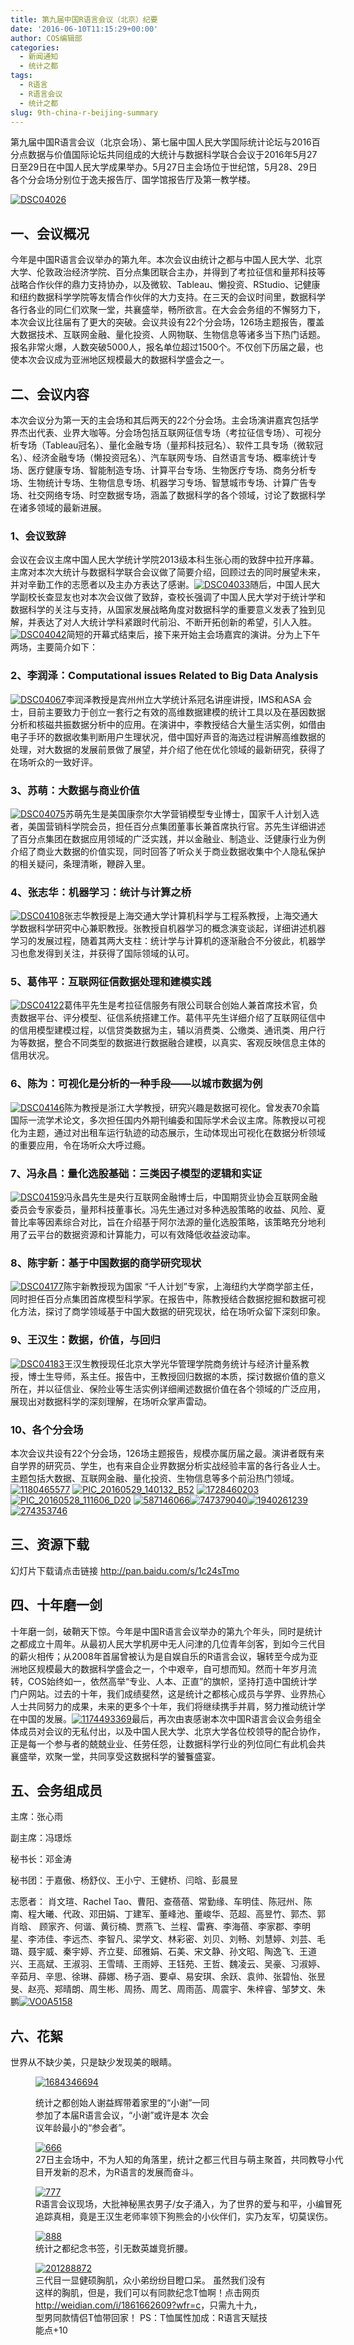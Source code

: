 ```yaml
---
title: 第九届中国R语言会议（北京）纪要
date: '2016-06-10T11:15:29+00:00'
author: COS编辑部
categories:
  - 新闻通知
  - 统计之都
tags:
  - R语言
  - R语言会议
  - 统计之都
slug: 9th-china-r-beijing-summary
---
```


第九届中国R语言会议（北京会场）、第七届中国人民大学国际统计论坛与2016百分点数据与价值国际论坛共同组成的大统计与数据科学联合会议于2016年5月27日至29日在中国人民大学成果举办。5月27日主会场位于世纪馆，5月28、29日各个分会场分别位于逸夫报告厅、国学馆报告厅及第一教学楼。

[![DSC04026](https://cos.name/wp-content/uploads/2016/06/DSC04026.jpg)](https://cos.name/wp-content/uploads/2016/06/DSC04026.jpg)

## 一、会议概况

今年是中国R语言会议举办的第九年。本次会议由统计之都与中国人民大学、北京大学、伦敦政治经济学院、百分点集团联合主办，并得到了考拉征信和量邦科技等战略合作伙伴的鼎力支持协办，以及微软、Tableau、懒投资、RStudio、记健康和纽约数据科学学院等友情合作伙伴的大力支持。在三天的会议时间里，数据科学各行各业的同仁们欢聚一堂，共襄盛举，畅所欲言。在大会会务组的不懈努力下，本次会议比往届有了更大的突破。会议共设有22个分会场，126场主题报告，覆盖大数据技术、互联网金融、量化投资、人网物联、生物信息等诸多当下热门话题。报名非常火爆，人数突破5000人，报名单位超过1500个。不仅创下历届之最，也使本次会议成为亚洲地区规模最大的数据科学盛会之一。

## 二、会议内容

本次会议分为第一天的主会场和其后两天的22个分会场。主会场演讲嘉宾包括学界杰出代表、业界大咖等。分会场包括互联网征信专场（考拉征信专场）、可视分析专场（Tableau冠名）、量化金融专场（量邦科技冠名）、软件工具专场（微软冠名）、经济金融专场（懒投资冠名）、汽车联网专场、自然语言专场、概率统计专场、医疗健康专场、智能制造专场、计算平台专场、生物医疗专场、商务分析专场、生物统计专场、生物信息专场、机器学习专场、智慧城市专场、计算广告专场、社交网络专场、时空数据专场，涵盖了数据科学的各个领域，讨论了数据科学在诸多领域的最新进展。<!--more-->

### 1、会议致辞

会议在会议主席中国人民大学统计学院2013级本科生张心雨的致辞中拉开序幕。主席对本次大统计与数据科学联合会议做了简要介绍，回顾过去的同时展望未来，并对辛勤工作的志愿者以及主办方表达了感谢。[![DSC04033](https://cos.name/wp-content/uploads/2016/06/DSC04033.jpg)](https://cos.name/wp-content/uploads/2016/06/DSC04033.jpg)随后，中国人民大学副校长查显友也对本次会议做了致辞，查校长强调了中国人民大学对于统计学和数据科学的关注与支持，从国家发展战略角度对数据科学的重要意义发表了独到见解，并表达了对人大统计学科紧跟时代前沿、不断开拓创新的希望，引人入胜。[![DSC04042](https://cos.name/wp-content/uploads/2016/06/DSC04042.jpg)](https://cos.name/wp-content/uploads/2016/06/DSC04042.jpg)简短的开幕式结束后，接下来开始主会场嘉宾的演讲。分为上下午两场，主要简介如下：

### 2、李润泽：Computational issues Related to Big Data Analysis

[![DSC04067](https://cos.name/wp-content/uploads/2016/06/DSC04067.jpg)](https://cos.name/wp-content/uploads/2016/06/DSC04067.jpg)李润泽教授是宾州州立大学统计系冠名讲座讲授，IMS和ASA 会士，目前主要致力于创立一套行之有效的高维数据建模的统计工具以及在基因数据分析和核磁共振数据分析中的应用。在演讲中，李教授结合大量生活实例，如借由电子手环的数据收集判断用户生理状况，借中国好声音的海选过程讲解高维数据的处理，对大数据的发展前景做了展望，并介绍了他在优化领域的最新研究，获得了在场听众的一致好评。

### 3、苏萌：大数据与商业价值

[![DSC04075](https://cos.name/wp-content/uploads/2016/06/DSC04075.jpg)](https://cos.name/wp-content/uploads/2016/06/DSC04075.jpg)苏萌先生是美国康奈尔大学营销模型专业博士，国家千人计划入选者，美国营销科学院会员，担任百分点集团董事长兼首席执行官。苏先生详细讲述了百分点集团在数据应用领域的广泛实践，并以金融业、制造业、泛健康行业为例介绍了商业大数据的价值实现，同时回答了听众关于商业数据收集中个人隐私保护的相关疑问，条理清晰，鞭辟入里。

### 4、张志华：机器学习：统计与计算之桥

[![DSC04108](https://cos.name/wp-content/uploads/2016/06/DSC04108.jpg)](https://cos.name/wp-content/uploads/2016/06/DSC04108.jpg)张志华教授是上海交通大学计算机科学与工程系教授，上海交通大学数据科学研究中心兼职教授。张教授自机器学习的概念演变谈起，详细讲述机器学习的发展过程，随着其两大支柱：统计学与计算机的逐渐融合不分彼此，机器学习也愈发得到关注，并获得了国际领域的认可。

### 5、葛伟平：互联网征信数据处理和建模实践

[![DSC04122](https://cos.name/wp-content/uploads/2016/06/DSC04122.jpg)](https://cos.name/wp-content/uploads/2016/06/DSC04122.jpg)葛伟平先生是考拉征信服务有限公司联合创始人兼首席技术官，负责数据平台、评分模型、征信系统搭建工作。葛伟平先生详细介绍了互联网征信中的信用模型建模过程，以信贷类数据为主，辅以消费类、公缴类、通讯类、用户行为等数据，整合不同类型的数据进行数据融合建模，以真实、客观反映信息主体的信用状况。

### 6、陈为：可视化是分析的一种手段——以城市数据为例

[![DSC04146](https://cos.name/wp-content/uploads/2016/06/DSC04146.jpg)](https://cos.name/wp-content/uploads/2016/06/DSC04146.jpg)陈为教授是浙江大学教授，研究兴趣是数据可视化。曾发表70余篇国际一流学术论文，多次担任国内外期刊编委和国际学术会议主席。陈教授以可视化为主题，通过对出租车运行轨迹的动态展示，生动体现出可视化在数据分析领域的重要应用，令在场听众大呼过瘾。

### 7、冯永昌：量化选股基础：三类因子模型的逻辑和实证

[![DSC04159](https://cos.name/wp-content/uploads/2016/06/DSC04159.jpg)](https://cos.name/wp-content/uploads/2016/06/DSC04159.jpg)冯永昌先生是央行互联网金融博士后，中国期货业协会互联网金融委员会专家委员，量邦科技董事长。冯先生通过对多种选股策略的收益、风险、夏普比率等因素综合对比，旨在介绍基于阿尔法源的量化选股策略，该策略充分地利用了云平台的数据资源和计算能力，可以有效降低收益波动率。

### 8、陈宇新：基于中国数据的商学研究现状

[![DSC04177](https://cos.name/wp-content/uploads/2016/06/DSC04177.jpg)](https://cos.name/wp-content/uploads/2016/06/DSC04177.jpg)陈宇新教授现为国家 “千人计划”专家，上海纽约大学商学部主任，同时担任百分点集团首席模型科学家。在报告中，陈教授结合数据挖掘和数据可视化方法，探讨了商学领域基于中国大数据的研究现状，给在场听众留下深刻印象。

### 9、王汉生：数据，价值，与回归

[![DSC04183](https://cos.name/wp-content/uploads/2016/06/DSC04183.jpg)](https://cos.name/wp-content/uploads/2016/06/DSC04183.jpg)王汉生教授现任北京大学光华管理学院商务统计与经济计量系教授，博士生导师，系主任。报告中，王教授回归数据的本质，探讨数据价值的意义所在，并以征信业、保险业等生活实例详细阐述数据价值在各个领域的广泛应用，展现出对数据科学的深刻理解，在场听众掌声雷动。

### 10、各个分会场

本次会议共设有22个分会场，126场主题报告，规模亦属历届之最。演讲者既有来自学界的研究员、学生，也有来自企业界数据分析实战经验丰富的各行各业人士。主题包括大数据、互联网金融、量化投资、生物信息等多个前沿热门领域。[![1180465577](https://cos.name/wp-content/uploads/2016/06/1180465577.jpg)](https://cos.name/wp-content/uploads/2016/06/1180465577.jpg) [![PIC_20160529_140132_B52](https://cos.name/wp-content/uploads/2016/06/PIC_20160529_140132_B52.jpg)](https://cos.name/wp-content/uploads/2016/06/PIC_20160529_140132_B52.jpg) [![1728460203](https://cos.name/wp-content/uploads/2016/06/1728460203.jpg)](https://cos.name/wp-content/uploads/2016/06/1728460203.jpg)[![PIC_20160528_111606_D20](https://cos.name/wp-content/uploads/2016/06/PIC_20160528_111606_D20.jpg)](https://cos.name/wp-content/uploads/2016/06/PIC_20160528_111606_D20.jpg) [![587146066](https://cos.name/wp-content/uploads/2016/06/587146066.jpg)](https://cos.name/wp-content/uploads/2016/06/587146066.jpg)[![747379040](https://cos.name/wp-content/uploads/2016/06/747379040-375x500.jpg)](https://cos.name/wp-content/uploads/2016/06/747379040.jpg)[![1940261239](https://cos.name/wp-content/uploads/2016/06/1940261239.jpg)](https://cos.name/wp-content/uploads/2016/06/1940261239.jpg)[![274353746](https://cos.name/wp-content/uploads/2016/06/274353746.jpg)](https://cos.name/wp-content/uploads/2016/06/274353746.jpg)

## 三、资源下载

幻灯片下载请点击链接 <http://pan.baidu.com/s/1c24sTmo>

## 四、十年磨一剑

十年磨一剑，破鞘天下惊。今年是中国R语言会议举办的第九个年头，同时是统计之都成立十周年。从最初人民大学机房中无人问津的几位青年剑客，到如今三代目的薪火相传；从2008年首届曾被认为是自娱自乐的R语言会议，辗转至今成为亚洲地区规模最大的数据科学盛会之一，个中艰辛，自可想而知。然而十年岁月流转，COS始终如一，依然高举“专业、人本、正直”的旗帜，坚持打造中国统计学门户网站。过去的十年，我们成绩斐然，这是统计之都核心成员与学界、业界热心人士共同努力的成果，未来的更多个十年，我们将继续携手并肩，努力推动统计学在中国的发展。[![1174493369](https://cos.name/wp-content/uploads/2016/06/1174493369.jpg)](https://cos.name/wp-content/uploads/2016/06/1174493369.jpg)最后，再次由衷感谢本次中国R语言会议会务组全体成员对会议的无私付出，以及中国人民大学、北京大学各位校领导的配合协作，正是每一个参与者的兢兢业业、任劳任怨，让数据科学行业的列位同仁有此机会共襄盛举，欢聚一堂，共同享受这数据科学的饕餮盛宴。

## 五、会务组成员

主席：张心雨
  
副主席：冯璟烁
  
秘书长：邓金涛
  
秘书团：于嘉傲、杨舒仪、王小宁、王健桥、闫晗、彭晨昱
  
志愿者： 肖文瑄、Rachel Tao、曹阳、查蓓蓓、常勤缘、车明佳、陈冠州、陈南、程大曦、代政、邓田娟、丁建军、董峰池、董峻华、范超、高昱竹、郭杰、郭肖晗、 顾家齐、何谐、黄衍楠、贾燕飞、兰程、雷赛、李海蓓、李家郡、李明星、李沛佳、李远杰、李智凡、梁学文、林彩密、刘贝、刘畅、刘慧婷、刘芸、毛璐、聂宇威、秦宇婷、齐立斐、邱雅娟、石美、宋文静、孙文昭、陶逸飞、王道兴、王高斌、王淑羽、王雪晴、王雨婷、王钰苑、王哲、魏凌云、吴豪、习淑婷、辛茹月、辛思、徐琳、薛娜、杨子涵、要卓、易安琪、余跃、袁帅、张碧怡、张昱旻、赵亮、郑晴朗、周生彬、周扬、周艺、周雨菡、周震宇、朱梓睿、邹梦文、朱鹏[![VO0A5158](https://cos.name/wp-content/uploads/2016/06/VO0A5158.jpg)](https://cos.name/wp-content/uploads/2016/06/VO0A5158.jpg)

## 六、花絮

世界从不缺少美，只是缺少发现美的眼睛。<figure id="attachment_12580" style="width: 282px" class="wp-caption aligncenter">

[![1684346694](https://cos.name/wp-content/uploads/2016/06/1684346694-282x500.jpg)](https://cos.name/wp-content/uploads/2016/06/1684346694.jpg)<figcaption class="wp-caption-text">统计之都创始人谢益辉带着家里的“小谢”一同参加了本届R语言会议，“小谢”或许是本 次会议年龄最小的“参会者”。</figcaption></figure> <figure id="attachment_12558" style="width: 500px" class="wp-caption aligncenter">[![666](https://cos.name/wp-content/uploads/2016/06/666-500x375.jpg)](https://cos.name/wp-content/uploads/2016/06/666.jpg)<figcaption class="wp-caption-text">27日主会场中，不为人知的角落里，统计之都三代目与萌主聚首，共同教导小代目开发新的忍术，为R语言的发展而奋斗。</figcaption></figure> <figure id="attachment_12559" style="width: 500px" class="wp-caption aligncenter">[![777](https://cos.name/wp-content/uploads/2016/06/777-500x375.jpg)](https://cos.name/wp-content/uploads/2016/06/777.jpg)<figcaption class="wp-caption-text">R语言会议现场，大批神秘黑衣男子/女子涌入，为了世界的爱与和平，小编冒死追踪真相，竟是王汉生老师率领下狗熊会的小伙伴们，实乃友军，切莫误伤。</figcaption></figure> <figure id="attachment_12560" style="width: 375px" class="wp-caption aligncenter">[![888](https://cos.name/wp-content/uploads/2016/06/888-375x500.jpg)](https://cos.name/wp-content/uploads/2016/06/888.jpg)<figcaption class="wp-caption-text">统计之都纪念书签，引无数英雄竞折腰。</figcaption></figure> <figure id="attachment_12598" style="width: 375px" class="wp-caption aligncenter">[![201288872](https://cos.name/wp-content/uploads/2016/06/201288872-e1465570249281-375x500.jpg)](https://cos.name/wp-content/uploads/2016/06/201288872-e1465570249281.jpg)<figcaption class="wp-caption-text">三代目一显健硕胸肌，众小弟纷纷目瞪口呆。 虽然我们没有这样的胸肌，但是，我们可以有同款纪念T恤啊！点击网页 <http://weidian.com/i/1861662609?wfr=c>，只需九十九，型男同款情侣T恤带回家！ PS：T恤属性加成：R语言天赋技能点+10</figcaption></figure>
